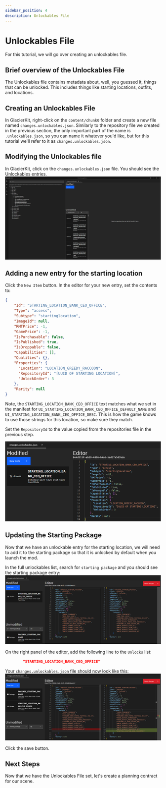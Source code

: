 ```yaml
---
sidebar_position: 4
description: Unlockables File
---
```


# Unlockables File

For this tutorial, we will go over creating an unlockables file.

## Brief overview of the Unlockables File
The Unlockables file contains metadata about, well, you guessed it, things that can be unlocked. This includes things like starting locations, outfits, and locations.

## Creating an Unlockables File
In GlacierKit, right-click on the `content/chunk0` folder and create a new file named `changes.unlockables.json`. Similarly to the repository file we created in the previous section, the only important part of the name is `.unlockables.json`, so you can name it whatever you'd like, but for this tutorial we'll refer to it as `changes.unlockables.json`.

## Modifying the Unlockables file
In GlacierKit, click on the `changes.unlockables.json` file. You should see the Unlockables entries.  
![unlockables.png](resources/unlockables.png)

## Adding a new entry for the starting location 
Click the `New Item` button. In the editor for your new entry, set the contents to:

```json
{
    "Id": "STARTING_LOCATION_BANK_CEO_OFFICE",
    "Type": "access",
    "Subtype": "startinglocation",
    "ImageId": null,
    "RMTPrice": -1,
    "GamePrice": -1,
    "IsPurchasable": false,
    "IsPublished": true,
    "IsDroppable": false,
    "Capabilities": [],
    "Qualities": {},
    "Properties": {
      "Location": "LOCATION_GREEDY_RACCOON",
      "RepositoryId": "[UUID OF STARTING LOCATION]",
      "UnlockOrder": 3
    },
    "Rarity": null
}
```

Note, the `STARTING_LOCATION_BANK_CEO_OFFICE` text matches what we set in the manifest for `UI_STARTING_LOCATION_BANK_CEO_OFFICE_DEFAULT_NAME` and `UI_STARTING_LOCATION_BANK_CEO_OFFICE_DESC`. This is how the game knows to use those strings for this location, so make sure they match.

Set the `RepositoryId` to the value copied from the repositories file in the previous step.  

![unlockables_ceo_office.png](resources/unlockables_ceo_office.png)

## Updating the Starting Package
Now that we have an unlockable entry for the starting location, we will need to add it to the starting package so that it is unlocked by default when you launch the mod.

In the full unlockables list, search for `starting package` and you should see the starting package entry:
![unlockables_starting_package.png](resources/unlockables_starting_package.png)

On the right panel of the editor, add the following line to the `Unlocks` list:
```json
        "STARTING_LOCATION_BANK_CEO_OFFICE"
```

Your `changes.unlockables.json` file should now look like this:  
![unlockables_starting_package_updated.png](resources/unlockables_starting_package_updated.png)

Click the save button.

## Next Steps
Now that we have the Unlockables File set, let's create a planning contract for our scene. 